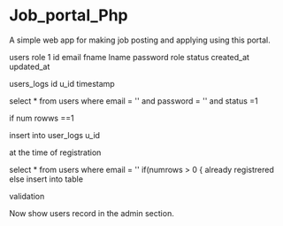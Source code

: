 # Job_portal_Php
A simple web app for making job posting and applying using this portal. 

users
role 1
id email fname lname password role status created_at updated_at


users_logs
id u_id timestamp


select * from users where email = '' and password = '' and status =1 

if num rowws ==1

insert into user_logs u_id 


at the time of registration

select * from users where email = ''
if(numrows > 0
{
already registrered
else
insert into table



validation 


Now show users record in the admin section.


 

